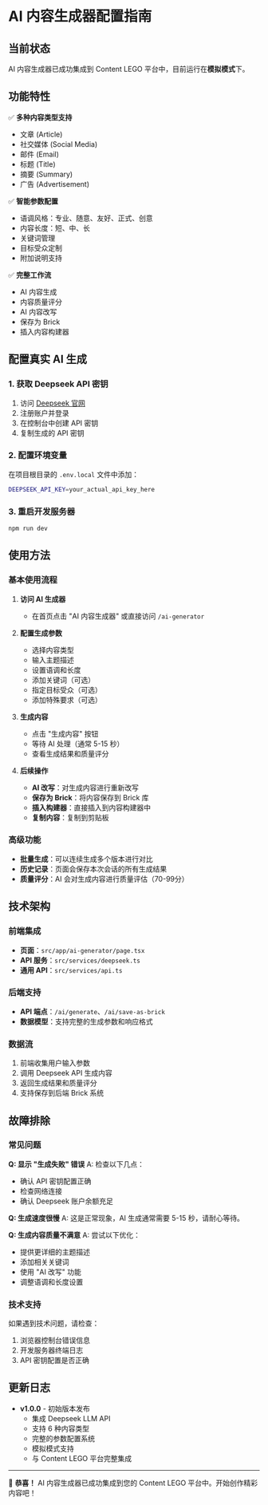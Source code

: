 # AI 内容生成器配置指南

## 当前状态

AI 内容生成器已成功集成到 Content LEGO 平台中，目前运行在**模拟模式**下。

## 功能特性

✅ **多种内容类型支持**
- 文章 (Article)
- 社交媒体 (Social Media)
- 邮件 (Email)
- 标题 (Title)
- 摘要 (Summary)
- 广告 (Advertisement)

✅ **智能参数配置**
- 语调风格：专业、随意、友好、正式、创意
- 内容长度：短、中、长
- 关键词管理
- 目标受众定制
- 附加说明支持

✅ **完整工作流**
- AI 内容生成
- 内容质量评分
- AI 内容改写
- 保存为 Brick
- 插入内容构建器

## 配置真实 AI 生成

### 1. 获取 Deepseek API 密钥

1. 访问 [Deepseek 官网](https://platform.deepseek.com)
2. 注册账户并登录
3. 在控制台中创建 API 密钥
4. 复制生成的 API 密钥

### 2. 配置环境变量

在项目根目录的 `.env.local` 文件中添加：

```bash
DEEPSEEK_API_KEY=your_actual_api_key_here
```

### 3. 重启开发服务器

```bash
npm run dev
```

## 使用方法

### 基本使用流程

1. **访问 AI 生成器**
   - 在首页点击 "AI 内容生成器" 或直接访问 `/ai-generator`

2. **配置生成参数**
   - 选择内容类型
   - 输入主题描述
   - 设置语调和长度
   - 添加关键词（可选）
   - 指定目标受众（可选）
   - 添加特殊要求（可选）

3. **生成内容**
   - 点击 "生成内容" 按钮
   - 等待 AI 处理（通常 5-15 秒）
   - 查看生成结果和质量评分

4. **后续操作**
   - **AI 改写**：对生成内容进行重新改写
   - **保存为 Brick**：将内容保存到 Brick 库
   - **插入构建器**：直接插入到内容构建器中
   - **复制内容**：复制到剪贴板

### 高级功能

- **批量生成**：可以连续生成多个版本进行对比
- **历史记录**：页面会保存本次会话的所有生成结果
- **质量评分**：AI 会对生成内容进行质量评估（70-99分）

## 技术架构

### 前端集成
- **页面**：`src/app/ai-generator/page.tsx`
- **API 服务**：`src/services/deepseek.ts`
- **通用 API**：`src/services/api.ts`

### 后端支持
- **API 端点**：`/ai/generate`、`/ai/save-as-brick`
- **数据模型**：支持完整的生成参数和响应格式

### 数据流
1. 前端收集用户输入参数
2. 调用 Deepseek API 生成内容
3. 返回生成结果和质量评分
4. 支持保存到后端 Brick 系统

## 故障排除

### 常见问题

**Q: 显示 "生成失败" 错误**
A: 检查以下几点：
- 确认 API 密钥配置正确
- 检查网络连接
- 确认 Deepseek 账户余额充足

**Q: 生成速度很慢**
A: 这是正常现象，AI 生成通常需要 5-15 秒，请耐心等待。

**Q: 生成内容质量不满意**
A: 尝试以下优化：
- 提供更详细的主题描述
- 添加相关关键词
- 使用 "AI 改写" 功能
- 调整语调和长度设置

### 技术支持

如果遇到技术问题，请检查：
1. 浏览器控制台错误信息
2. 开发服务器终端日志
3. API 密钥配置是否正确

## 更新日志

- **v1.0.0** - 初始版本发布
  - 集成 Deepseek LLM API
  - 支持 6 种内容类型
  - 完整的参数配置系统
  - 模拟模式支持
  - 与 Content LEGO 平台完整集成

---

🎉 **恭喜！** AI 内容生成器已成功集成到您的 Content LEGO 平台中。开始创作精彩内容吧！